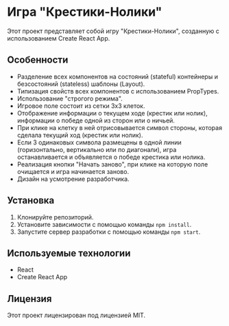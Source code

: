 # Игра "Крестики-Нолики"

Этот проект представляет собой игру "Крестики-Нолики", созданную с использованием Create React App.

## Особенности

- Разделение всех компонентов на состояний (stateful) контейнеры и безсостояний (stateless) шаблоны (Layout).
- Типизация свойств всех компонентов с использованием PropTypes.
- Использование "строгого режима".
- Игровое поле состоит из сетки 3x3 клеток.
- Отображение информации о текущем ходе (крестик или нолик), информации о победе одной из сторон или о ничьей.
- При клике на клетку в ней отрисовывается символ стороны, которая сделала текущий ход (крестик или нолик).
- Если 3 одинаковых символа размещены в одной линии (горизонтально, вертикально или по диагонали), игра останавливается и объявляется о победе крестика или нолика.
- Реализация кнопки "Начать заново", при клике на которую поле очищается и игра начинается заново.
- Дизайн на усмотрение разработчика.

## Установка

1. Клонируйте репозиторий.
2. Установите зависимости с помощью команды `npm install`.
3. Запустите сервер разработки с помощью команды `npm start`.

## Используемые технологии

- React
- Create React App

## Лицензия

Этот проект лицензирован под лицензией MIT.
